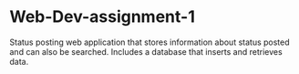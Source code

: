 # Web-Dev-assignment-1
Status posting web application that stores information about status posted and can also be searched.
Includes a database that inserts and retrieves data.
